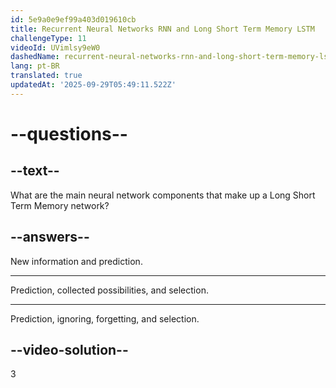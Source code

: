 ```yaml
---
id: 5e9a0e9ef99a403d019610cb
title: Recurrent Neural Networks RNN and Long Short Term Memory LSTM
challengeType: 11
videoId: UVimlsy9eW0
dashedName: recurrent-neural-networks-rnn-and-long-short-term-memory-lstm
lang: pt-BR
translated: true
updatedAt: '2025-09-29T05:49:11.522Z'
---
```


# --questions--

## --text--

What are the main neural network components that make up a Long Short Term Memory network?

## --answers--

New information and prediction.

---

Prediction, collected possibilities, and selection.

---

Prediction, ignoring, forgetting, and selection.

## --video-solution--

3

